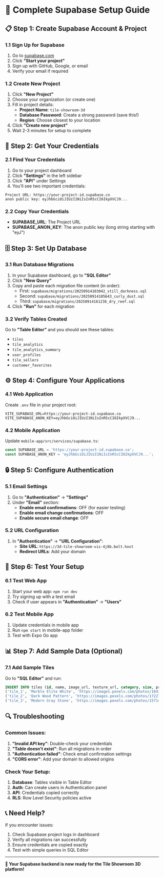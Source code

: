 # 🚀 Complete Supabase Setup Guide

## 📋 **Step 1: Create Supabase Account & Project**

### **1.1 Sign Up for Supabase**
1. Go to [supabase.com](https://supabase.com)
2. Click **"Start your project"**
3. Sign up with GitHub, Google, or email
4. Verify your email if required

### **1.2 Create New Project**
1. Click **"New Project"**
2. Choose your organization (or create one)
3. Fill in project details:
   - **Project Name**: `tile-showroom-3d`
   - **Database Password**: Create a strong password (save this!)
   - **Region**: Choose closest to your location
4. Click **"Create new project"**
5. Wait 2-3 minutes for setup to complete

## 🔑 **Step 2: Get Your Credentials**

### **2.1 Find Your Credentials**
1. Go to your project dashboard
2. Click **"Settings"** in the left sidebar
3. Click **"API"** under Settings
4. You'll see two important credentials:

```
Project URL: https://your-project-id.supabase.co
anon public key: eyJhbGciOiJIUzI1NiIsInR5cCI6IkpXVCJ9...
```

### **2.2 Copy Your Credentials**
- **SUPABASE_URL**: The Project URL
- **SUPABASE_ANON_KEY**: The anon public key (long string starting with "eyJ")

## 🗄️ **Step 3: Set Up Database**

### **3.1 Run Database Migrations**
1. In your Supabase dashboard, go to **"SQL Editor"**
2. Click **"New Query"**
3. Copy and paste each migration file content (in order):
   - First: `supabase/migrations/20250914103042_still_darkness.sql`
   - Second: `supabase/migrations/20250914105643_curly_dust.sql`
   - Third: `supabase/migrations/20250914161236_dry_reef.sql`
4. Click **"Run"** for each migration

### **3.2 Verify Tables Created**
Go to **"Table Editor"** and you should see these tables:
- `tiles`
- `tile_analytics`
- `tile_analytics_summary`
- `user_profiles`
- `tile_sellers`
- `customer_favorites`

## ⚙️ **Step 4: Configure Your Applications**

### **4.1 Web Application**
Create `.env` file in your project root:
```env
VITE_SUPABASE_URL=https://your-project-id.supabase.co
VITE_SUPABASE_ANON_KEY=eyJhbGciOiJIUzI1NiIsInR5cCI6IkpXVCJ9...
```

### **4.2 Mobile Application**
Update `mobile-app/src/services/supabase.ts`:
```typescript
const SUPABASE_URL = 'https://your-project-id.supabase.co';
const SUPABASE_ANON_KEY = 'eyJhbGciOiJIUzI1NiIsInR5cCI6IkpXVCJ9...';
```

## 🔒 **Step 5: Configure Authentication**

### **5.1 Email Settings**
1. Go to **"Authentication"** → **"Settings"**
2. Under **"Email"** section:
   - **Enable email confirmations**: OFF (for easier testing)
   - **Enable email change confirmations**: OFF
   - **Enable secure email change**: OFF

### **5.2 URL Configuration**
1. In **"Authentication"** → **"URL Configuration"**:
   - **Site URL**: `https://3d-tile-showroom-vis-4j8b.bolt.host`
   - **Redirect URLs**: Add your domain

## 🧪 **Step 6: Test Your Setup**

### **6.1 Test Web App**
1. Start your web app: `npm run dev`
2. Try signing up with a test email
3. Check if user appears in **"Authentication"** → **"Users"**

### **6.2 Test Mobile App**
1. Update credentials in mobile app
2. Run `npm start` in mobile-app folder
3. Test with Expo Go app

## 📊 **Step 7: Add Sample Data (Optional)**

### **7.1 Add Sample Tiles**
Go to **"SQL Editor"** and run:
```sql
INSERT INTO tiles (id, name, image_url, texture_url, category, size, price, in_stock, showroom_id) VALUES
('tile_1', 'Marble Elite White', 'https://images.pexels.com/photos/1643383/pexels-photo-1643383.jpeg', 'https://images.pexels.com/photos/1643383/pexels-photo-1643383.jpeg', 'both', '60x60 cm', 2500, true, 'showroom1'),
('tile_2', 'Dark Wood Pattern', 'https://images.pexels.com/photos/172277/pexels-photo-172277.jpeg', 'https://images.pexels.com/photos/172277/pexels-photo-172277.jpeg', 'floor', '20x120 cm', 1800, true, 'showroom1'),
('tile_3', 'Modern Gray Stone', 'https://images.pexels.com/photos/1571460/pexels-photo-1571460.jpeg', 'https://images.pexels.com/photos/1571460/pexels-photo-1571460.jpeg', 'both', '30x60 cm', 2200, true, 'showroom1');
```

## 🔍 **Troubleshooting**

### **Common Issues:**
1. **"Invalid API key"**: Double-check your credentials
2. **"Table doesn't exist"**: Run all migrations in order
3. **"Authentication failed"**: Check email confirmation settings
4. **"CORS error"**: Add your domain to allowed origins

### **Check Your Setup:**
1. **Database**: Tables visible in Table Editor
2. **Auth**: Can create users in Authentication panel
3. **API**: Credentials copied correctly
4. **RLS**: Row Level Security policies active

## 📞 **Need Help?**

If you encounter issues:
1. Check Supabase project logs in dashboard
2. Verify all migrations ran successfully
3. Ensure credentials are copied exactly
4. Test with simple queries in SQL Editor

---

**🎉 Your Supabase backend is now ready for the Tile Showroom 3D platform!**